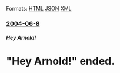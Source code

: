 
Formats: [HTML](/news/2004/06/8/hey-arnold-ended.html)  [JSON](/news/2004/06/8/hey-arnold-ended.json)  [XML](/news/2004/06/8/hey-arnold-ended.xml)  

### [2004-06-8](/news/2004/06/8/index.md)

##### Hey Arnold!
#  "Hey Arnold!" ended.



